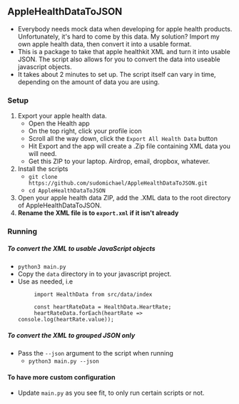 ## AppleHealthDataToJSON

- Everybody needs mock data when developing for apple health products. Unfortunately, it's hard to come by this data. My solution? Import my own apple health data, then convert it into a usable format.
- This is a package to take that apple healthkit XML and turn it into usable JSON. The script also allows for you to convert the data into useable javascript objects.
- It takes about 2 minutes to set up. The script itself can vary in time, depending on the amount of data you are using.

### Setup

1. Export your apple health data.
   - Open the Health app
   - On the top right, click your profile icon
   - Scroll all the way down, click the `Export All Health Data` button
   - Hit Export and the app will create a .Zip file containing XML data you will need.
   - Get this ZIP to your laptop. Airdrop, email, dropbox, whatever.
2. Install the scripts
   - `git clone https://github.com/sudomichael/AppleHealthDataToJSON.git`
   - `cd AppleHealthDataToJSON`
3. Open your apple health data ZIP, add the .XML data to the root directory of AppleHealthDataToJSON.
4. **Rename the XML file is to `export.xml` if it isn't already**

### Running

##### To convert the XML to usable JavaScript objects

- `python3 main.py`
- Copy the `data` directory in to your javascript project.
- Use as needed, i.e
  ```
       import HealthData from src/data/index

       const heartRateData = HealthData.HeartRate;
       heartRateData.forEach(heartRate => console.log(heartRate.value));
  ```

##### To convert the XML to grouped JSON only

- Pass the `--json` argument to the script when running
  - `python3 main.py --json`

#### To have more custom configuration

- Update `main.py` as you see fit, to only run certain scripts or not.

